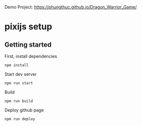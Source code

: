 Demo Project: https://phungthuc.github.io/Dragon_Warrior_Game/

# pixijs setup

## Getting started

First, install dependencies

`npm install`

Start dev server

`npm run start`

Build 

`npm run build`

Deploy github page 

`npm run deploy`
